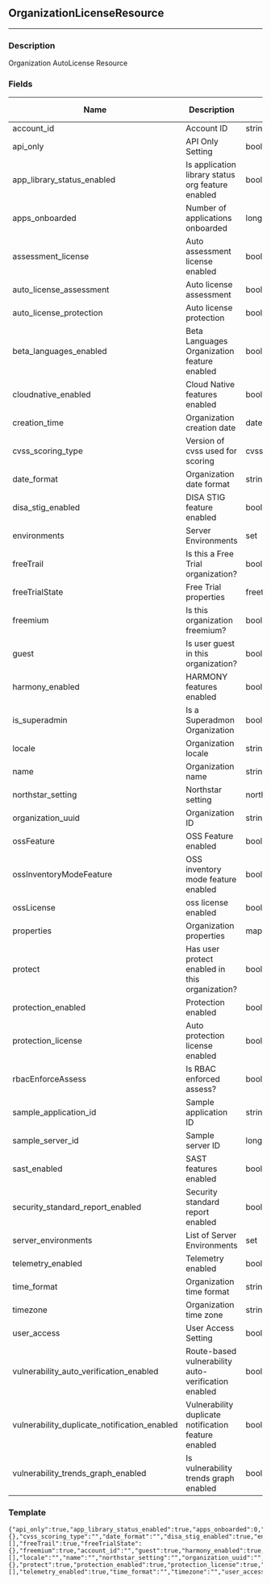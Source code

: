 ## OrganizationLicenseResource
---
### Description
Organization AutoLicense Resource
### Fields
| Name | Description | Type | Allowed Values | Required |
| ---- | ----------- | ---- | -------------- | -------- |
| account_id | Account ID | string |  | false |
| api_only | API Only Setting | boolean |  | false |
| app_library_status_enabled | Is application library status org feature enabled | boolean |  | false |
| apps_onboarded | Number of applications onboarded | long |  | false |
| assessment_license | Auto assessment license enabled | boolean |  | false |
| auto_license_assessment | Auto license assessment | boolean |  | false |
| auto_license_protection | Auto license protection | boolean |  | false |
| beta_languages_enabled | Beta Languages Organization feature enabled | boolean |  | false |
| cloudnative_enabled | Cloud Native features enabled | boolean |  | false |
| creation_time | Organization creation date | date |  | false |
| cvss_scoring_type | Version of cvss used for scoring | cvssscoringtype |  | false |
| date_format | Organization date format | string |  | false |
| disa_stig_enabled | DISA STIG feature enabled | boolean |  | false |
| environments | Server Environments | set |  | false |
| freeTrail | Is this a Free Trial organization? | boolean |  | false |
| freeTrialState | Free Trial properties | freetrialstate |  | false |
| freemium | Is this organization freemium? | boolean |  | false |
| guest | Is user guest in this organization? | boolean |  | false |
| harmony_enabled | HARMONY features enabled | boolean |  | false |
| is_superadmin | Is a Superadmon Organization | boolean |  | false |
| locale | Organization locale | string |  | false |
| name | Organization name | string |  | false |
| northstar_setting | Northstar setting | northstarorgsettingstatus |  | false |
| organization_uuid | Organization ID | string |  | false |
| ossFeature | OSS Feature enabled | boolean |  | false |
| ossInventoryModeFeature | OSS inventory mode feature enabled | boolean |  | false |
| ossLicense | oss license enabled | boolean |  | false |
| properties | Organization properties | map |  | false |
| protect | Has user protect enabled in this organization? | boolean |  | false |
| protection_enabled | Protection enabled | boolean |  | false |
| protection_license | Auto protection license enabled | boolean |  | false |
| rbacEnforceAssess | Is RBAC enforced assess? | boolean |  | false |
| sample_application_id | Sample application ID | string |  | false |
| sample_server_id | Sample server ID | long |  | false |
| sast_enabled | SAST features enabled | boolean |  | false |
| security_standard_report_enabled | Security standard report enabled | boolean |  | false |
| server_environments | List of Server Environments | set |  | false |
| telemetry_enabled | Telemetry enabled | boolean |  | false |
| time_format | Organization time format | string |  | false |
| timezone | Organization time zone | string |  | false |
| user_access | User Access Setting | boolean |  | false |
| vulnerability_auto_verification_enabled | Route-based vulnerability auto-verification enabled | boolean |  | false |
| vulnerability_duplicate_notification_enabled | Vulnerability duplicate notification feature enabled | boolean |  | false |
| vulnerability_trends_graph_enabled | Is vulnerability trends graph enabled | boolean |  | false |
### Template
```
{"api_only":true,"app_library_status_enabled":true,"apps_onboarded":0,"assessment_license":true,"auto_license_assessment":true,"auto_license_protection":true,"beta_languages_enabled":true,"cloudnative_enabled":true,"creation_time":{},"cvss_scoring_type":"","date_format":"","disa_stig_enabled":true,"environments":[],"freeTrail":true,"freeTrialState":{},"freemium":true,"account_id":"","guest":true,"harmony_enabled":true,"is_superadmin":true,"links":[],"locale":"","name":"","northstar_setting":"","organization_uuid":"","ossFeature":true,"ossInventoryModeFeature":true,"ossLicense":true,"properties":{},"protect":true,"protection_enabled":true,"protection_license":true,"rbacEnforceAssess":true,"sample_application_id":"","sample_server_id":0,"sast_enabled":true,"security_standard_report_enabled":true,"server_environments":[],"telemetry_enabled":true,"time_format":"","timezone":"","user_access":true,"vulnerability_auto_verification_enabled":true,"vulnerability_duplicate_notification_enabled":true,"vulnerability_trends_graph_enabled":true}
```
